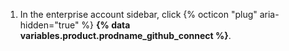 1. In the enterprise account sidebar, click {% octicon "plug" aria-hidden="true" %} **{% data variables.product.prodname_github_connect %}**.